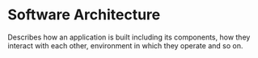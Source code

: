 <h1>Software Architecture</h1>

Describes how an application is built including its components, how they interact with each other, environment in which they operate and so on.
